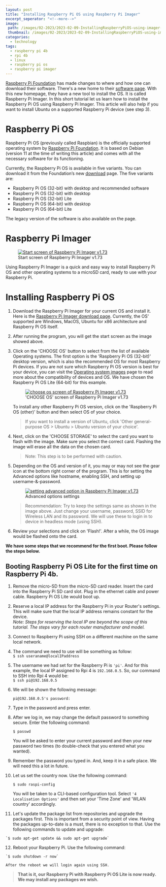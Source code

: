 ```yaml
---
layout: post
title: "Installing Raspberry Pi OS using Raspberry Pi Imager"
excerpt_seperator: "<!--more-->"
image:
 path: /images/02-2023/2023-02-09-InstallingRaspberryPiOS-using-imager-1600x800.png
 thumbnail: /images/02-2023/2023-02-09-InstallingRaspberryPiOS-using-imager-800x400.png
categories:
  - technology
tags:
  - raspberry pi 4b
  - rpi 4b
  - linux
  - raspberry pi os
  - raspberry pi imager
---
```

[Raspberry Pi Foundation][def] has made changes to where and how one can download their software. There's a new home to their [software page](https://www.raspberrypi.com/software/). With this new homepage, they have a new tool to install the OS. It is called Raspberry Pi Imager. In this short tutorial let us learn how to install the Raspberry Pi OS using Raspberry Pi Imager. This article will also help if you want to install Ubuntu on a supported Raspberry Pi device (see step 3).
<!--more-->

# Raspberry Pi OS
Raspberry Pi OS (previously called Raspbian) is the officially supported operating system by [Raspberry Pi Foundation](https://www.raspberrypi.org/). It is based on Debian (version 11 at the time of writing this article) and comes with all the necessary software for its functioning.

Currently, the Raspberry Pi OS is available in five variants. You can download it from the Foundation’s new [download](https://www.raspberrypi.com/software/operating-systems/) page. The five variants are:

- Raspberry Pi OS (32-bit) with desktop and recommended software
- Raspberry Pi OS (32-bit) with desktop
- Raspberry Pi OS (32-bit) Lite
- Raspberry Pi OS (64-bit) with desktop
- Raspberry Pi OS (64-bit) Lite

The legacy version of the software is also available on the page.

# Raspberry Pi Imager

<figure class="align-center">
  <a href="#"><img src="{{ '/images/02-2023/2023-02-09-raspberry-pi-imager-v1.73.png' | absolute_url }}" alt="Start screen of Raspberry Pi Imager v1.73"></a>
  <figcaption>Start screen of Raspberry Pi Imager v1.73</figcaption>
</figure>

Using Raspberry Pi Imager is a quick and easy way to install Raspberry Pi OS and other operating systems to a microSD card, ready to use with your Raspberry Pi.


# Installing Raspberry Pi OS
1.  Download the Raspberry Pi Imager for your current OS and install it. Here is the [Raspberry Pi Imager download page](https://www.raspberrypi.com/software/). Currently, the OS' supported are Windows, MacOS, Ubuntu for x86 architecture and Raspberry Pi OS itself.

2.  After running the program, you will get the start screen as the image showed above.

3.  Click on the 'CHOOSE OS' button to select from the list of available Operating systems. The first option is the 'Raspberry Pi OS (32-bit)' desktop version, which is also the recommended OS for most Raspberry Pi devices. If you are not sure which Raspberry Pi OS version is best for your device, you can visit the [Operating system images](https://www.raspberrypi.com/software/operating-systems/) page to read more about the compatibility of devices and OS. We have chosen the Raspberry Pi OS Lite (64-bit) for this example.

    <figure class="align-center">
      <a href="#"><img src="{{ '/images/02-2023/2023-02-09-raspberry-pi-imager-choose-os.png' | absolute_url }}" alt="choose os screen of Raspberry Pi Imager v1.73"></a>
      <figcaption>'CHOOSE OS' screen of Raspberry Pi Imager v1.73</figcaption>
    </figure>

    To install any other Raspberry Pi OS version, click on the 'Raspberry Pi OS (other)' button and then select OS of your choice.

    > If you want to install a version of Ubuntu, click 'Other general-purpose OS > Ubuntu > Ubuntu version of your choice'.

4.  Next, click on the 'CHOOSE STORAGE' to select the card you want to flash with the image. Make sure you select the correct card. Flashing the image will erase all the data on the chosen card.  

    > Note: This step is to be performed with caution.

5.  Depending on the OS and version of it, you may or may not see the gear icon at the bottom right corner of the program. This is for setting the Advanced options like hostname, enabling SSH, and setting up username-&-password.

    <figure class="align-center">
      <a href="#"><img src="{{ '/images/02-2023/2023-02-09-raspberry-pi-imager-advanced-options.png' | absolute_url }}" alt="setting advanced option in Raspberry Pi Imager v1.73"></a>
      <figcaption>Advanced options settings</figcaption>
    </figure>

    > Recommendation: Try to keep the settings same as shown in the image above. Just change your username, password, SSID for Wireless LAN and its password. We will use these to login in to device in headless mode (using SSH).

6.  Review your selections and click on 'Flash!'. After a while, the OS image would be flashed onto the card.

**We have some steps that we recommend for the first boot. Please follow the steps below.**

## Booting Raspberry Pi OS Lite for the first time on Raspberry Pi 4b.
1.  Remove the micro-SD from the micro-SD card reader. Insert the card into the Raspberry Pi SD card slot. Plug in the ethernet cable and power cable. Raspberry Pi OS Lite would boot up.

2.  Reserve a local IP address for the Raspberry Pi in your Router's settings. This will make sure that the local IP address remains constant for the device.<br>
*Note: Steps for reserving the local IP are beyond the scope of this tutorial. The steps vary for each router manufacturer and model.*

3.  Connect to Raspberry Pi using SSH on a different machine on the same local network.

4.  The command we need to use will be something as follow:<br>
`$ ssh useraname@localIPaddress`

5.  The username we had set for the Raspberry Pi is `'pi'`. And for this example, the local IP assigned to Rpi 4 is `192.168.0.5`.
  So, our command to SSH into Rpi 4 would be:<br>
  `$ ssh pi@192.168.0.5`

6.  We will be shown the following message:

      `pi@192.168.0.5's password:`

7.  Type in the password and press enter.

8.  After we log in, we may change the default password to something secure. Enter the following command:

      `$ passwd`

      You will be asked to enter your current password and then your new password two times (to double-check that you entered what you wanted).

9.  Remember the password you typed in. And, keep it in a safe place. We will need this a lot in future.

10.   Let us set the country now. Use the following command:

      `$ sudo raspi-config`

      You will be taken to a CLI-based configuration tool. Select `'4 Localisation Options'` and then set your 'Time Zone' and 'WLAN country' accordingly.


11.   Let's update the package list from repositories and upgrade the packages first. This is important from a security point of view. Having the packages up-to-date is a must, there is no exception to that.
Use the following commands to update and upgrade:

    `$ sudo apt-get update && sudo apt-get upgrade`

12.   Reboot your Raspberry Pi. Use the following command:

    `$ sudo shutdown -r now`

    After the reboot we will login again using SSH.

> **That is it, our Raspberry Pi with Raspberry Pi OS Lite is now ready. We may install any packages we wish.**


[def]: https://www.raspberrypi.org/